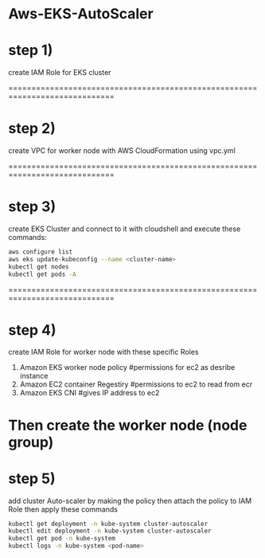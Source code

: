 # Aws-EKS-AutoScaler

# step 1)

create IAM Role for EKS cluster

=============================================================================

# step 2)

create VPC for worker node with AWS CloudFormation using vpc.yml

=============================================================================

# step 3)

create EKS Cluster and connect to it with cloudshell and execute these commands:

```bash
aws configure list 
aws eks update-kubeconfig --name <cluster-name>
kubectl get nodes
kubectl get pods -A
```
=============================================================================

# step 4)

create IAM Role for worker node with these specific Roles

1) Amazon EKS worker node policy   #permissions for ec2 as desribe instance
2) Amazon EC2 container Regestiry  #permissions to ec2 to read from ecr
3) Amazon EKS CNI                  #gives IP address to ec2
   
Then create the worker node (node group)
=============================================================================

# step 5)

add cluster Auto-scaler by making the policy then attach the policy to IAM Role then apply these commands

```bash
kubectl get deployment -n kube-system cluster-autoscaler
kubectl edit deployment -n kube-system cluster-autoscaler
kubectl get pod -n kube-system
kubectl logs -n kube-system <pod-name>
```





